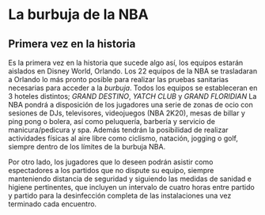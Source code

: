 # La burbuja de la NBA 


## Primera vez en la historia

Es la primera vez en la historia que sucede algo así, los equipos estarán aislados en Disney World, Orlando.
Los 22 equipos de la NBA se trasladaran a Orlando lo más pronto posible para realizar las pruebas sanitarias necesarias para acceder a la *burbuja*.
Todos los equipos se estableceran en 3 hoteles distintos; *GRAND DESTINO*, *YATCH CLUB* y *GRAND FLORIDIAN*
La NBA pondrá a disposición de los jugadores una serie de zonas de ocio con sesiones de DJs, televisores, videojuegos (NBA 2K20), mesas de billar y ping pong o bolera, así como peluquería, barbería y servicio de manicura/pedicura y spa. Además tendrán la posibilidad de realizar actividades físicas al aire libre como ciclismo, natación, jogging o golf, siempre dentro de los límites de la burbuja NBA. 

Por otro lado, los jugadores que lo deseen podrán asistir como espectadores a los partidos que no dispute su equipo, siempre manteniendo distancia de seguridad y siguiendo las medidas de sanidad e higiene pertinentes, que incluyen un intervalo de cuatro horas entre partido y partido para la desinfección completa de las instalaciones una vez terminado cada encuentro.
